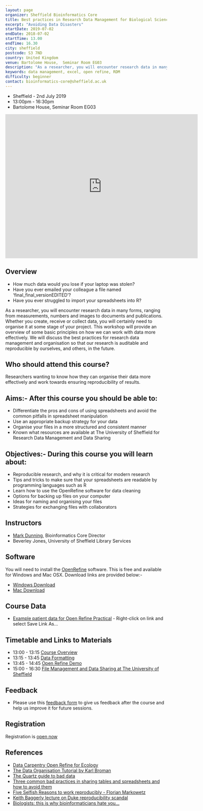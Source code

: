 ```yaml
---
layout: page
organizer: Sheffield Bioinformatics Core
title: Best practices in Research Data Management for Biological Sciences
excerpt: "Avoiding Data Disasters"
startDate: 2019-07-02
endDate: 2018-07-02
startTime: 13.00
endTime: 16.30
city: sheffield
postcode: S3 7ND
country: United Kingdom
venue: Bartolome House,  Seminar Room EG03
description: "As a researcher, you will encounter research data in many forms, ranging from measurements, numbers and images to documents and publications. Whether you create, receive or collect data, you will certainly need to organise it at some stage of your project. This workshop will provide an overview of some basic principles on how we can work with data more effectively. We will discuss the best practices for research data management and organisation so that our research is auditable and reproducible by ourselves, and others, in the future."
keywords: data management, excel, open refine, RDM
difficulty: beginner
contact: bioinformatics-core@sheffield.ac.uk
---
```



- Sheffield - 2nd July 2019
- 13:00pm - 16:30pm
- Bartolome House,  Seminar Room EG03

<iframe src="https://www.google.com/maps/embed?pb=!1m18!1m12!1m3!1d2379.712925739254!2d-1.4909138840310832!3d53.38418577957716!2m3!1f0!2f0!3f0!3m2!1i1024!2i768!4f13.1!3m3!1m2!1s0x4879788327d13c2b%3A0x76151ebce3e59f6!2sBartolom%C3%A9+House%2C+Sheffield!5e0!3m2!1sen!2suk!4v1533301984260" width="600" height="450" frameborder="0" style="border:0" allowfullscreen></iframe>

## Overview

- How much data would you lose if your laptop was stolen?
- Have you ever emailed your colleague a file named ‘final_final_versionEDITED’?
- Have you ever struggled to import your spreadsheets into R?

As a researcher, you will encounter research data in many forms, ranging from measurements, numbers and images to documents and publications. Whether you create, receive or collect data, you will certainly need to organise it at some stage of your project. This workshop will provide an overview of some basic principles on how we can work with data more effectively. We will discuss the best practices for research data management and organisation so that our research is auditable and reproducible by ourselves, and others, in the future.

## Who should attend this course?

Researchers wanting to know how they can organise their data more effectively and work towards ensuring reproducibility of results.

## Aims:- After this course you should be able to:

- Differentiate the pros and cons of using spreadsheets and avoid the common pitfalls in spreadsheet manipulation
- Use an appropriate backup strategy for your data
- Organise your files in a more structured and consistent manner
- Known what resources are available at The University of Sheffield for Research Data Management and Data Sharing

## Objectives:- During this course you will learn about:

- Reproducible research, and why it is critical for modern research
- Tips and tricks to make sure that your spreadsheets are readable by programming languages such as R
- Learn how to use the OpenRefine software for data cleaning
- Options for backing up files on your computer
- Ideas for naming and organising your files
- Strategies for exchanging files with collaborators


## Instructors

- [Mark Dunning](http://sbc.shef.ac.uk/team/mark/index.html), Bioinformatics Core Director
- Beverley Jones, University of Sheffield Library Services

## Software

You will need to install the [OpenRefine](http://openrefine.org/index.html) software. This is free and available for Windows and Mac OSX. Download links are provided below:-

- [Windows Download](https://github.com/OpenRefine/OpenRefine/releases/download/2.8/openrefine-win-2.8.zip)
- [Mac Download](https://github.com/OpenRefine/OpenRefine/releases/download/2.8/openrefine-mac-2.8.dmg)



## Course Data

- [Example patient data for Open Refine Practical](https://raw.githubusercontent.com/datachampcam/refine-demo/master/patient-data.csv) - Right-click on link and select Save Link As…

## Timetable and Links to Materials

- 13:00 - 13:15 [Course Overview]()
- 13:15 - 13:45 [Data Formatting]()
- 13:45 - 14:45 [Open Refine Demo]()
- 15:00 - 16:30 [File Management and Data Sharing at The University of Sheffield]()

## Feedback

- Please use this [feedback form](https://docs.google.com/forms/d/e/1FAIpQLSe8f-Yzvg4ZoU41sjH7qu8vBtDrirLqZ1fedZNrbOnTkG3z8g/viewform) to give us feedback after the course and help us improve it for future sessions.


## Registration 

Registration is [open now](https://onlineshop.shef.ac.uk/conferences-and-events/faculty-of-medicine-dentistry-and-health/neuroscience/best-practices-for-data-management)

## References

- [Data Carpentry Open Refine for Ecology](http://www.datacarpentry.org/OpenRefine-ecology-lesson/)
- [The Data Organisation Tutorial by Karl Broman](http://kbroman.org/dataorg/)
- [The Quartz guide to bad data](https://github.com/Quartz/bad-data-guide/blob/master/README.md)
- [Three common bad practices in sharing tables and spreadsheets and how to avoid them](http://luisdva.github.io/pls-don't-do-this/)
- [Five Selfish Reasons to work reproducibly - Florian Markowetz](http://genomebiology.biomedcentral.com/articles/10.1186/s13059-015-0850-7)
- [Keith Baggerly lecture on Duke reproducibility scandal](https://youtu.be/7gYIs7uYbMo)
- [Biologists: this is why bioinformaticians hate you…](http://www.opiniomics.org/biologists-this-is-why-bioinformaticians-hate-you/)
